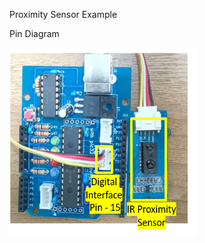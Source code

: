 Proximity Sensor Example

Pin Diagram

<img src="https://github.com/Krishnamruby/mrubyc_R_board_Development/blob/main/003_Proximity_Sensor_Interfacing/Exp_003.PNG" alt="Alt text" width="300" height="300"/>
